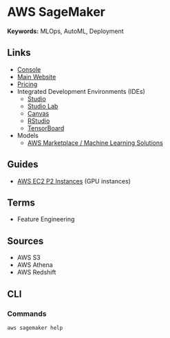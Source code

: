 # AWS SageMaker

<!--
https://github.com/aws-samples/mlops-sagemaker-github-actions
https://medium.com/@haythemtellili/machine-learning-ci-cd-pipeline-with-github-actions-and-amazon-sagemaker-f99818b7506a
https://towardsdatascience.com/5-simple-steps-to-mlops-with-github-actions-mlflow-and-sagemaker-pipelines-19abf951a70
https://dev.to/aws-builders/going-to-production-with-github-actions-metaflow-and-aws-sagemaker-13oe
-->

<!--
Architecture

https://github.com/aws-samples/aws-ai-ml-workshop-kr/blob/master/sagemaker/sm-pipeline/amazon-sagemaker-reusable-components-kr/design/feature-store-ingestion-pipeline-overview.drawio.svg?plain=1
-->

**Keywords:** MLOps, AutoML, Deployment

<!--
Build -> Train -> Inference -> Deploy
-->

## Links

- [Console](https://us-east-1.console.aws.amazon.com/sagemaker/home)
- [Main Website](https://aws.amazon.com/pm/sagemaker)
- [Pricing](https://aws.amazon.com/sagemaker/pricing)
- Integrated Development Environments (IDEs)
  - [Studio](https://us-east-1.console.aws.amazon.com/sagemaker/home#/studio-landing)
  - [Studio Lab](./ides/studio-lab.md)
  - [Canvas](./ides/canvas.md)
  - [RStudio](https://us-east-1.console.aws.amazon.com/sagemaker/home#/rstudio-landing)
  - [TensorBoard](https://us-east-1.console.aws.amazon.com/sagemaker/home#/tensor-board-landing)
- Models
  - [AWS Marketplace / Machine Learning Solutions](https://aws.amazon.com/marketplace/solutions/machine-learning)

<!--
- Autopilot
- Data Wrangler
- Feature Store
- Clarify
-->

<!-- ##

- Visual Editor
- Debugger
- Profiler
- CI/CD for ML -->

## Guides

- [AWS EC2 P2 Instances](https://aws.amazon.com/ec2/instance-types/p2) (GPU instances)

## Terms

- Feature Engineering

## Sources

- AWS S3
- AWS Athena
- AWS Redshift

## CLI

### Commands

```sh
aws sagemaker help
```

<!-- ## Tips -->

<!-- ### Service Quotas

I plan to train deep neural network models in AWS. -->
